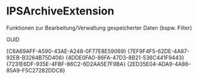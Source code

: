 # IPSArchiveExtension
Funktionen zur Bearbeitung/Verwaltung gespeicherter Daten (bspw. Filter)

 GUID

 {C6A69AFF-A590-43AE-A248-0F77E8E59069}
 {7EF9F4F5-62DE-4A87-92EB-B3264B75D408}
 {4DDE0FA0-86FA-47D3-8B21-536C441F9443}
 {7231E6DF-935E-4FBF-86C2-6D2AA5E7F9BA}
 {2ED35E04-ADA9-4A86-85A9-F5C27282DDC6}
